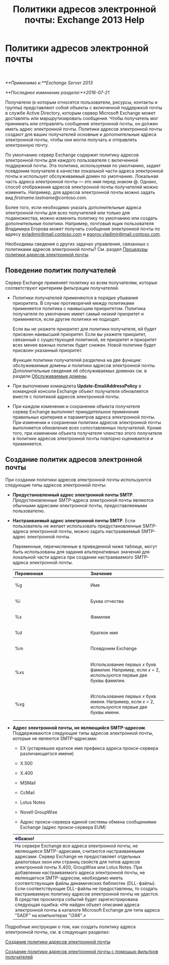 ﻿---
title: 'Политики адресов электронной почты: Exchange 2013 Help'
TOCTitle: Политики адресов электронной почты
ms:assetid: b63b63bb-6faf-4337-8441-50bc64b49bb8
ms:mtpsurl: https://technet.microsoft.com/ru-ru/library/Bb232171(v=EXCHG.150)
ms:contentKeyID: 50488978
ms.date: 05/22/2018
mtps_version: v=EXCHG.150
ms.translationtype: MT
---

# Политики адресов электронной почты

 

_**Применимо к:**Exchange Server 2013_

_**Последнее изменение раздела:**2016-07-21_

Получатели (к которым относятся пользователи, ресурсы, контакты и группы) представляют собой объекты с включенной поддержкой почты в службе Active Directory, которым сервер Microsoft Exchange может доставлять или маршрутизировать сообщения. Чтобы получатель мог принимать или отправлять сообщения электронной почты, он должен иметь адрес электронной почты. Политики адресов электронной почты создают для ваших получателей основные и дополнительные адреса электронной почты, чтобы они могли получать и отправлять электронную почту.

По умолчанию сервер Exchange содержит политику адресов электронной почты для каждого пользователя с включенной поддержкой почты. Эта политика, используемая по умолчанию, задает псевдоним получателя в качестве локальной части адреса электронной почты и использует обслуживаемый домен по умолчанию. Локальная часть адреса электронной почты — это имя перед знаком @. Однако, способ отображения адресов электронной почты получателей можно изменить. Например, для адресов электронной почты можно задать вид *firstname*.*lastname*@contoso.com.

Более того, если необходимо указать дополнительные адреса электронной почты для всех получателей или только для подмножества, можно изменить политику по умолчанию или создать дополнительные политики. Например, почтовый ящик пользователя Владимира Егорова может получать сообщения электронной почты по адресу evladimir@mail.contoso.com и egorov.vladimir@mail.contoso.com.

Необходимы сведения о других задачах управления, связанных с политиками адресов электронной почты? См. раздел [Процедуры политики адресов электронной почты](email-address-policy-procedures-exchange-2013-help.md).

## Поведение политик получателей

Сервер Exchange применяет политику ко всем получателям, которые соответствуют критериям фильтрации получателей.

  - Политики получателей применяются в порядке убывания приоритета. В случае противоречий между политиками применяется политика с наивысшим приоритетом. Политика получателя по умолчанию имеет самый низкий приоритет и применяется, если другие политики не подходят.
    
    Если вы не укажете приоритет для политики получателя, ей будет присвоен наивысший приоритет. Если вы укажете приоритет, связанный с существующей политикой, ее приоритет и приоритет всех менее важных политик будет снижен. Новой политике будет присвоен указанный приоритет.
    
    Функция политики получателей разделена на две функции: обслуживаемые домены и политики адресов электронной почты. Дополнительные сведения об обслуживаемых доменах см. в разделе [Обслуживаемые домены](accepted-domains-exchange-2013-help.md).

  - При выполнении командлета **Update-EmailAddressPolicy** в командной консоли Exchange объект получателя обновляется вместе с политикой адресов электронной почты.

  - При каждом изменении и сохранении объекта получателя сервер Exchange выполняет принудительное применение правильных критериев и параметров адреса электронной почты. При изменении и сохранении политики адресов электронной почты выполняется обновление всех сопоставленных получателей. Кроме того, при изменении объекта получателя членство этого получателя в политике адресов электронной почты повторно оценивается и применяется.

## Создание политик адресов электронной почты

При создании политики адресов электронной почты используются следующие типы адресов электронной почты:

  - **Предустановленный адрес электронной почты SMTP**. *Предустановленные* SMTP-адреса электронной почты являются обычными адресами электронной почты, предоставляемыми пользователю.

  - **Настраиваемый адрес электронной почты SMTP**. Если пользователь не желает использовать предустановленные SMTP-адреса электронной почты, можно задать настраиваемый SMTP-адрес электронной почты.
    
    Переменные, перечисленные в приведенной ниже таблице, могут быть использованы для задания альтернативных значений для локальной части адреса при создании настраиваемого SMTP-адреса электронной почты.
    
    
    <table>
    <colgroup>
    <col style="width: 50%" />
    <col style="width: 50%" />
    </colgroup>
    <thead>
    <tr class="header">
    <th>Переменная</th>
    <th>Значение</th>
    </tr>
    </thead>
    <tbody>
    <tr class="odd">
    <td><p>%g</p></td>
    <td><p>Имя</p></td>
    </tr>
    <tr class="even">
    <td><p>%i</p></td>
    <td><p>Буква отчества</p></td>
    </tr>
    <tr class="odd">
    <td><p>%s</p></td>
    <td><p>Фамилия</p></td>
    </tr>
    <tr class="even">
    <td><p>%d</p></td>
    <td><p>Краткое имя</p></td>
    </tr>
    <tr class="odd">
    <td><p>%m</p></td>
    <td><p>Псевдоним Exchange</p></td>
    </tr>
    <tr class="even">
    <td><p>%<em>x</em>s</p></td>
    <td><p>Использование первых <em>x</em> букв фамилии. Например, если <em>x</em> = 2, используются первые две буквы фамилии.</p></td>
    </tr>
    <tr class="odd">
    <td><p>%<em>x</em>g</p></td>
    <td><p>Использование первых <em>x</em> букв имени. Например, если <em>x</em> = 2, используются первые две буквы имени.</p></td>
    </tr>
    </tbody>
    </table>


  - **Адрес электронной почты, не являющийся SMTP-адресом**. Поддерживаются следующие типы адресов электронной почты, которые не являются SMTP-адресами:
    
      - EX (устаревшее краткое имя префикса адреса прокси-сервера различающегося имени)
    
      - X.500
    
      - X.400
    
      - MSMail
    
      - CcMail
    
      - Lotus Notes
    
      - Novell GroupWise
    
      - Адрес прокси-сервера единой системы обмена сообщениями Exchange (адрес прокси-сервера EUM)
    
    <table>
    <thead>
    <tr class="header">
    <th><img src="images/Dd876857.important(EXCHG.150).gif" title="Важно" alt="Важно" />Важно!</th>
    </tr>
    </thead>
    <tbody>
    <tr class="odd">
    <td>На сервере Exchange все адреса электронной почты, не являющиеся SMTP-адресами, считаются настраиваемыми адресами. Сервер Exchange не предоставляет отдельных диалоговых окон или страниц свойств для типов адресов электронной почты X.400, GroupWise или Lotus Notes. При добавлении настраиваемого адреса электронной почты, не являющегося SMTP-адресом, необходимо иметь соответствующие файлы динамических библиотек (DLL-файлы). Если соответствующие DLL-файлы не предоставлены, то создать настраиваемую политику адресов электронной почты не удастся. В средстве просмотра событий будет зарегистрирована следующая ошибка: «Не найден объект описания адреса электронной почты в каталоге Microsoft Exchange для типа адреса &quot;SADF&quot; на компьютерах &quot;i386&quot;.»</td>
    </tr>
    </tbody>
    </table>


Подробные инструкции о том, как создать политику адреса электронной почты, см. в следующих разделах:

[Создание политики адресов электронной почты](create-an-email-address-policy-exchange-2013-help.md)

[Создание политики адресов электронной почты с помощью фильтров получателей](create-an-email-address-policy-by-using-recipient-filters-exchange-2013-help.md)

